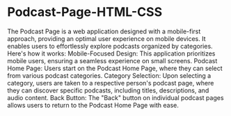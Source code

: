 # Podcast-Page-HTML-CSS
The Podcast Page is a web application designed with a mobile-first approach, providing an optimal user experience on mobile devices. 
It enables users to effortlessly explore podcasts organized by categories. Here's how it works:
Mobile-Focused Design: This application prioritizes mobile users, ensuring a seamless experience on small screens.
Podcast Home Page: Users start on the Podcast Home Page, where they can select from various podcast categories.
Category Selection: Upon selecting a category, users are taken to a respective person's podcast page, where they can discover specific podcasts, including titles, descriptions, and audio content.
Back Button: The "Back" button on individual podcast pages allows users to return to the Podcast Home Page with ease.
